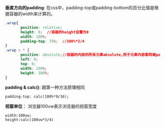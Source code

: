 **垂直方向的padding**: 在css中，padding-top或padding-bottom的百分比值是根据容器的width来计算的。

```css
.wrap{
       position: relative;
       height: 0;  //容器的height设置为0
       width: 100%;
       padding-top: 75%;  //100%*3/4
}
.wrap > * {
       position: absolute;//容器的内容的所有元素absolute,然子元素内容都将被padding挤出容器
       left: 0;
       top: 0;
       width: 100%;
       height: 100%;
}
```



**padding & calc()**: 跟第一种方法原理相同

`padding-top: calc(100%*9/16);`



**视窗单位**： 浏览器100vw表示浏览器的视窗宽度

```
width:100vw;
height:calc(100vw*3/4)
```

